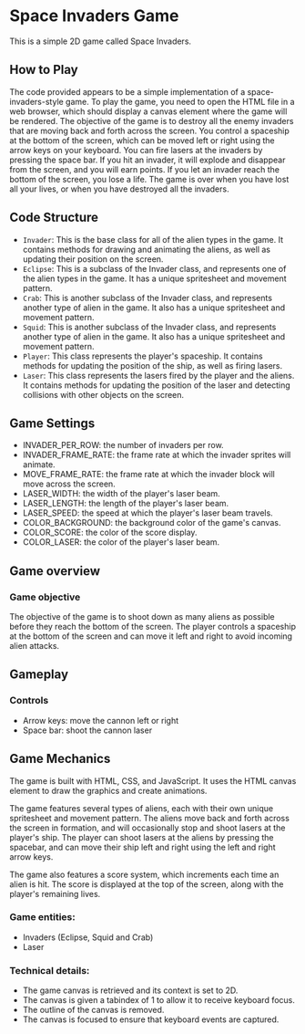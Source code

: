 # Space Invaders Game

This is a simple 2D game called Space Invaders.

## How to Play

The code provided appears to be a simple implementation of a space-invaders-style game. To play the game, you need to open the HTML file in a web browser, which should display a canvas element where the game will be rendered. The objective of the game is to destroy all the enemy invaders that are moving back and forth across the screen. You control a spaceship at the bottom of the screen, which can be moved left or right using the arrow keys on your keyboard. You can fire lasers at the invaders by pressing the space bar. If you hit an invader, it will explode and disappear from the screen, and you will earn points. If you let an invader reach the bottom of the screen, you lose a life. The game is over when you have lost all your lives, or when you have destroyed all the invaders.

## Code Structure

- `Invader`: This is the base class for all of the alien types in the game. It contains methods for drawing and animating the aliens, as well as updating their position on the screen.
- `Eclipse`: This is a subclass of the Invader class, and represents one of the alien types in the game. It has a unique spritesheet and movement pattern.
- `Crab`: This is another subclass of the Invader class, and represents another type of alien in the game. It also has a unique spritesheet and movement pattern.
- `Squid`: This is another subclass of the Invader class, and represents another type of alien in the game. It also has a unique spritesheet and movement pattern.
- `Player`: This class represents the player's spaceship. It contains methods for updating the position of the ship, as well as firing lasers.
- `Laser`: This class represents the lasers fired by the player and the aliens. It contains methods for updating the position of the laser and detecting collisions with other objects on the screen.

## Game Settings

- INVADER_PER_ROW: the number of invaders per row.
- INVADER_FRAME_RATE: the frame rate at which the invader sprites will animate.
- MOVE_FRAME_RATE: the frame rate at which the invader block will move across the screen.
- LASER_WIDTH: the width of the player's laser beam.
- LASER_LENGTH: the length of the player's laser beam.
- LASER_SPEED: the speed at which the player's laser beam travels.
- COLOR_BACKGROUND: the background color of the game's canvas.
- COLOR_SCORE: the color of the score display.
- COLOR_LASER: the color of the player's laser beam.

## Game overview

### Game objective

The objective of the game is to shoot down as many aliens as possible before they reach the bottom of the screen. The player controls a spaceship at the bottom of the screen and can move it left and right to avoid incoming alien attacks.

## Gameplay

### Controls

- Arrow keys: move the cannon left or right
- Space bar: shoot the cannon laser

## Game Mechanics

The game is built with HTML, CSS, and JavaScript. It uses the HTML canvas element to draw the graphics and create animations.

The game features several types of aliens, each with their own unique spritesheet and movement pattern. The aliens move back and forth across the screen in formation, and will occasionally stop and shoot lasers at the player's ship. The player can shoot lasers at the aliens by pressing the spacebar, and can move their ship left and right using the left and right arrow keys.

The game also features a score system, which increments each time an alien is hit. The score is displayed at the top of the screen, along with the player's remaining lives.

### Game entities:

- Invaders (Eclipse, Squid and Crab)
- Laser

### Technical details:

- The game canvas is retrieved and its context is set to 2D.
- The canvas is given a tabindex of 1 to allow it to receive keyboard focus.
- The outline of the canvas is removed.
- The canvas is focused to ensure that keyboard events are captured.
